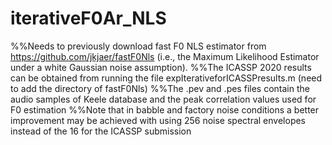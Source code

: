 # iterativeF0Ar_NLS

%%Needs to previously download fast F0 NLS estimator from https://github.com/jkjaer/fastF0Nls (i.e., the Maximum Likelihood Estimator under a white Gaussian noise assumption). 
%%The ICASSP 2020 results can be obtained from running the file expIterativeforICASSPresults.m (need to add the directory of fastF0Nls) 
%%The .pev and .pes files contain the audio samples of Keele database and the peak correlation values used for F0 estimation 
%%Note that in babble and factory noise conditions a better improvement may be achieved with using 256 noise spectral envelopes instead of the 16 for the ICASSP submission
